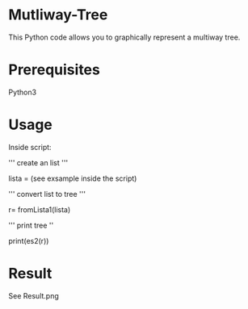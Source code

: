 # Mutliway-Tree
This Python code allows you to graphically represent a multiway tree.

# Prerequisites
Python3

# Usage

Inside script:

''' create an list '''

lista =  (see exsample inside the script)

''' convert list to tree '''

r= fromLista1(lista)

''' print tree ''

print(es2(r))

# Result

See Result.png




